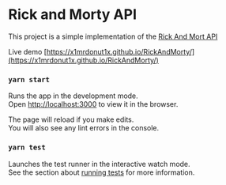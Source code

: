 # Rick and Morty API

This project is a simple implementation of the [Rick And Mort API](https://rickandmortyapi.com)

Live demo [https://x1mrdonut1x.github.io/RickAndMorty/](https://x1mrdonut1x.github.io/RickAndMorty/)

### `yarn start`

Runs the app in the development mode.\
Open [http://localhost:3000](http://localhost:3000) to view it in the browser.

The page will reload if you make edits.\
You will also see any lint errors in the console.

### `yarn test`

Launches the test runner in the interactive watch mode.\
See the section about [running tests](https://facebook.github.io/create-react-app/docs/running-tests) for more information.
